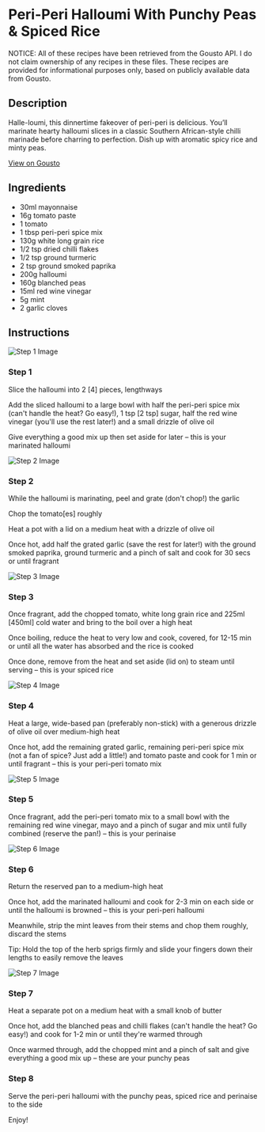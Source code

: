 # Peri-Peri Halloumi With Punchy Peas & Spiced Rice

NOTICE: All of these recipes have been retrieved from the Gousto API. I do not claim ownership of any recipes in these files. These recipes are provided for informational purposes only, based on publicly available data from Gousto.

## Description

Halle-loumi, this dinnertime fakeover of peri-peri is delicious. You’ll marinate hearty halloumi slices in a classic Southern African-style chilli marinade before charring to perfection. Dish up with aromatic spicy rice and minty peas.

[View on Gousto](https://www.gousto.co.uk/recipes/cookbook/peri-peri-halloumi-with-punchy-peas-spiced-rice)

## Ingredients

- 30ml mayonnaise
- 16g tomato paste
- 1 tomato
- 1 tbsp peri-peri spice mix 
- 130g white long grain rice
- 1/2 tsp dried chilli flakes
- 1/2 tsp ground turmeric
- 2 tsp ground smoked paprika
- 200g halloumi
- 160g blanched peas
- 15ml red wine vinegar
- 5g mint
- 2 garlic cloves

## Instructions

![Step 1 Image](https://production-media.gousto.co.uk/cms/recipe-step-image/Step-1-1681818024224-x200.jpg)

### Step 1

Slice the halloumi into 2 <span class="text-danger">[4] </span>pieces, lengthways

Add the sliced halloumi to a large bowl with half the peri-peri spice mix (can't handle the heat? Go easy!), 1 tsp <span class="text-danger">[2 tsp] </span>sugar, half the red wine vinegar (you'll use the rest later!) and a small drizzle of olive oil

Give everything a good mix up then set aside for later – this is your marinated halloumi

![Step 2 Image](https://production-media.gousto.co.uk/cms/recipe-step-image/Step-2-1681818028973-x200.jpg)

### Step 2

While the halloumi is marinating, peel and grate (don't chop!) the garlic

Chop the tomato<span class="text-danger">[es]</span> roughly

Heat a pot with a lid on a medium heat with a drizzle of olive oil

Once hot, add half the grated garlic (save the rest for later!) with the ground smoked paprika, ground turmeric and a pinch of salt and cook for 30 secs or until fragrant

![Step 3 Image](https://production-media.gousto.co.uk/cms/recipe-step-image/Step-3-1681818032917-x200.jpg)

### Step 3

Once fragrant, add the chopped tomato, white long grain rice and 225ml <span class="text-danger">[450ml]</span> cold water and bring to the boil over a high heat

Once boiling, reduce the heat to very low and cook, covered, for 12-15 min or until all the water has absorbed and the rice is cooked

Once done, remove from the heat and set aside (lid on) to steam until serving – this is your spiced rice

![Step 4 Image](https://production-media.gousto.co.uk/cms/recipe-step-image/Step-4-1681818037353-x200.jpg)

### Step 4

Heat a large, wide-based pan (preferably non-stick) with a generous drizzle of olive oil over medium-high heat

Once hot, add the remaining grated garlic, remaining peri-peri spice mix (not a fan of spice? Just add a little!) and tomato paste and cook for 1 min or until fragrant – this is your peri-peri tomato mix

![Step 5 Image](https://production-media.gousto.co.uk/cms/recipe-step-image/Step-5-1681818041642-x200.jpg)

### Step 5

Once fragrant, add the peri-peri tomato mix to a small bowl with the remaining red wine vinegar, mayo and a pinch of sugar and mix until fully combined (reserve the pan!) – this is your perinaise

![Step 6 Image](https://production-media.gousto.co.uk/cms/recipe-step-image/Step-6-1681818045356-x200.jpg)

### Step 6

Return the reserved pan to a medium-high heat

Once hot, add the marinated halloumi and cook for 2-3 min on each side or until the halloumi is browned – this is your peri-peri halloumi

Meanwhile, strip the mint leaves from their stems and chop them roughly, discard the stems

Tip: Hold the top of the herb sprigs firmly and slide your fingers down their lengths to easily remove the leaves

![Step 7 Image](https://production-media.gousto.co.uk/cms/recipe-step-image/Step-7-1681818049134-x200.jpg)

### Step 7

Heat a separate pot on a medium heat with a small knob of butter

Once hot, add the blanched peas and chilli flakes (can't handle the heat? Go easy!) and cook for 1-2 min or until they're warmed through

Once warmed through, add the chopped mint and a pinch of salt and give everything a good mix up – these are your punchy peas

### Step 8

Serve the peri-peri halloumi with the punchy peas, spiced rice and perinaise to the side

Enjoy!

